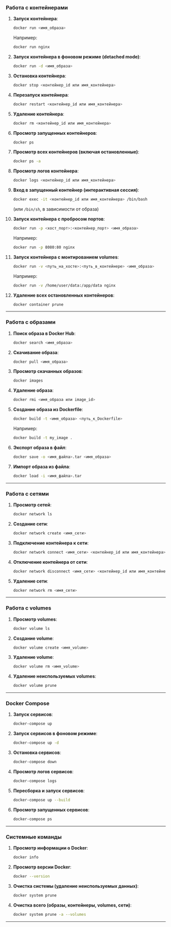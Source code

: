 ### **Работа с контейнерами**

1. **Запуск контейнера**:

    ```bash
    docker run <имя_образа>
    ```

    Например:

    ```bash
    docker run nginx
    ```

2. **Запуск контейнера в фоновом режиме (detached mode)**:

    ```bash
    docker run -d <имя_образа>
    ```

3. **Остановка контейнера**:

    ```bash
    docker stop <контейнер_id или имя_контейнера>
    ```

4. **Перезапуск контейнера**:

    ```bash
    docker restart <контейнер_id или имя_контейнера>
    ```

5. **Удаление контейнера**:

    ```bash
    docker rm <контейнер_id или имя_контейнера>
    ```

6. **Просмотр запущенных контейнеров**:

    ```bash
    docker ps
    ```

7. **Просмотр всех контейнеров (включая остановленные)**:

    ```bash
    docker ps -a
    ```

8. **Просмотр логов контейнера**:

    ```bash
    docker logs <контейнер_id или имя_контейнера>
    ```

9. **Вход в запущенный контейнер (интерактивная сессия)**:

    ```bash
    docker exec -it <контейнер_id или имя_контейнера> /bin/bash
    ```

    (или `/bin/sh`, в зависимости от образа)

10. **Запуск контейнера с пробросом портов**:

    ```bash
    docker run -p <хост_порт>:<контейнер_порт> <имя_образа>
    ```

    Например:

    ```bash
    docker run -p 8080:80 nginx
    ```

11. **Запуск контейнера с монтированием volumes**:

    ```bash
    docker run -v <путь_на_хосте>:<путь_в_контейнере> <имя_образа>
    ```

    Например:

    ```bash
    docker run -v /home/user/data:/app/data nginx
    ```

12. **Удаление всех остановленных контейнеров**:
    ```bash
    docker container prune
    ```

---

### **Работа с образами**

1. **Поиск образа в Docker Hub**:

    ```bash
    docker search <имя_образа>
    ```

2. **Скачивание образа**:

    ```bash
    docker pull <имя_образа>
    ```

3. **Просмотр скачанных образов**:

    ```bash
    docker images
    ```

4. **Удаление образа**:

    ```bash
    docker rmi <имя_образа или image_id>
    ```

5. **Создание образа из Dockerfile**:

    ```bash
    docker build -t <имя_образа> <путь_к_Dockerfile>
    ```

    Например:

    ```bash
    docker build -t my_image .
    ```

6. **Экспорт образа в файл**:

    ```bash
    docker save -o <имя_файла>.tar <имя_образа>
    ```

7. **Импорт образа из файла**:
    ```bash
    docker load -i <имя_файла>.tar
    ```

---

### **Работа с сетями**

1. **Просмотр сетей**:

    ```bash
    docker network ls
    ```

2. **Создание сети**:

    ```bash
    docker network create <имя_сети>
    ```

3. **Подключение контейнера к сети**:

    ```bash
    docker network connect <имя_сети> <контейнер_id или имя_контейнера>
    ```

4. **Отключение контейнера от сети**:

    ```bash
    docker network disconnect <имя_сети> <контейнер_id или имя_контейнера>
    ```

5. **Удаление сети**:
    ```bash
    docker network rm <имя_сети>
    ```

---

### **Работа с volumes**

1. **Просмотр volumes**:

    ```bash
    docker volume ls
    ```

2. **Создание volume**:

    ```bash
    docker volume create <имя_volume>
    ```

3. **Удаление volume**:

    ```bash
    docker volume rm <имя_volume>
    ```

4. **Удаление неиспользуемых volumes**:
    ```bash
    docker volume prune
    ```

---

### **Docker Compose**

1. **Запуск сервисов**:

    ```bash
    docker-compose up
    ```

2. **Запуск сервисов в фоновом режиме**:

    ```bash
    docker-compose up -d
    ```

3. **Остановка сервисов**:

    ```bash
    docker-compose down
    ```

4. **Просмотр логов сервисов**:

    ```bash
    docker-compose logs
    ```

5. **Пересборка и запуск сервисов**:

    ```bash
    docker-compose up --build
    ```

6. **Просмотр запущенных сервисов**:
    ```bash
    docker-compose ps
    ```

---

### **Системные команды**

1. **Просмотр информации о Docker**:

    ```bash
    docker info
    ```

2. **Просмотр версии Docker**:

    ```bash
    docker --version
    ```

3. **Очистка системы (удаление неиспользуемых данных)**:

    ```bash
    docker system prune
    ```

4. **Очистка всего (образы, контейнеры, volumes, сети)**:
    ```bash
    docker system prune -a --volumes
    ```

---
